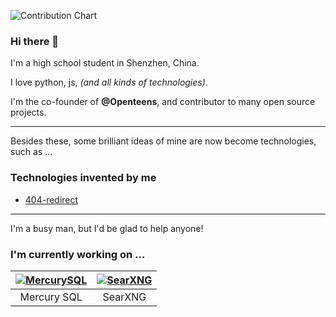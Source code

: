 
![Contribution Chart](https://github-readme-stats.vercel.app/api?username=berniehuang2008&theme=chartreuse-dark)


### Hi there 👋

I'm a high school student in Shenzhen, China.

I love python, js, _(and all kinds of technologies)_.

I'm the co-founder of **@Openteens**, and contributor to many open source projects.

---

Besides these, some brilliant ideas of mine are now become technologies, such as ...

### Technologies invented by me
- [404-redirect](https://github.com/berniehuang2008/404-redirect)


---

I'm a busy man, but I'd be glad to help anyone!
### I'm currently working on ...
|[![MercurySQL](https://github.com/BernieHuang2008/BernieHuang2008/assets/88757735/d4fb6ed0-943a-4809-b475-12af72bba6ec)](https://github.com/berniehuang2008/MercurySQL)|[![SearXNG](https://raw.githubusercontent.com/searxng/searxng/master/src/brand/searxng-wordmark.svg)](https://github.com/searxng/searxng)|
|:-:|:-:|
|Mercury SQL|SearXNG|
